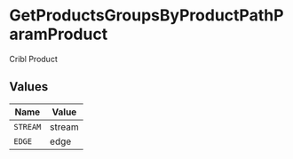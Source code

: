 # GetProductsGroupsByProductPathParamProduct

Cribl Product


## Values

| Name     | Value    |
| -------- | -------- |
| `STREAM` | stream   |
| `EDGE`   | edge     |